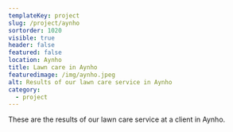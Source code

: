 ```yaml
---
templateKey: project
slug: /project/aynho
sortorder: 1020
visible: true
header: false
featured: false
location: Aynho
title: Lawn care in Aynho
featuredimage: /img/aynho.jpeg
alt: Results of our lawn care service in Aynho
category:
  - project
---
```


These are the results of our lawn care service at a client in Aynho.

